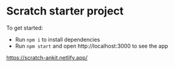 # Scratch starter project

To get started:

- Run `npm i` to install dependencies
- Run `npm start` and open http://localhost:3000 to see the app

https://scratch-ankit.netlify.app/
